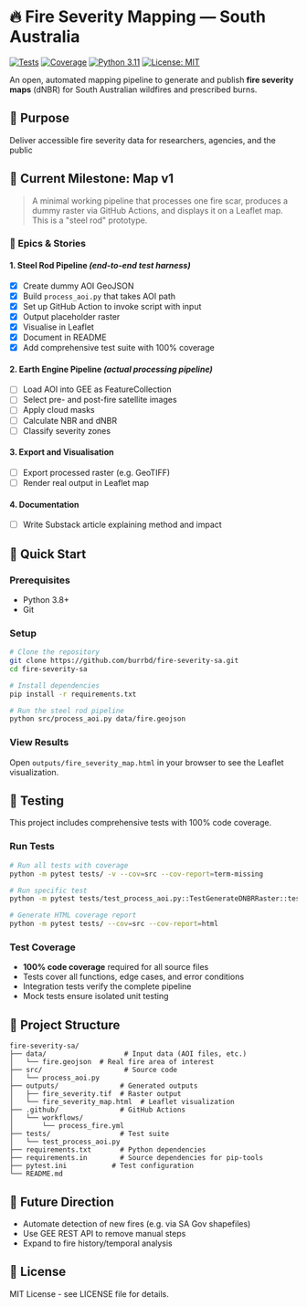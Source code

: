 # 🔥 Fire Severity Mapping — South Australia

[![Tests](https://github.com/burrbd/fire-severity-sa/workflows/Tests/badge.svg)](https://github.com/burrbd/fire-severity-sa/actions)
[![Coverage](https://codecov.io/gh/burrbd/fire-severity-sa/branch/main/graph/badge.svg)](https://codecov.io/gh/burrbd/fire-severity-sa)
[![Python 3.11](https://img.shields.io/badge/python-3.11-blue.svg)](https://www.python.org/downloads/)
[![License: MIT](https://img.shields.io/badge/License-MIT-yellow.svg)](https://opensource.org/licenses/MIT)

An open, automated mapping pipeline to generate and publish **fire severity maps** (dNBR) for South Australian wildfires and prescribed burns.

## 🎯 Purpose

Deliver accessible fire severity data for researchers, agencies, and the public

## 📍 Current Milestone: Map v1

> A minimal working pipeline that processes one fire scar, produces a dummy raster via GitHub Actions, and displays it on a Leaflet map. This is a "steel rod" prototype.

### 🧱 Epics & Stories

#### 1. **Steel Rod Pipeline** *(end-to-end test harness)*
- [x] Create dummy AOI GeoJSON
- [x] Build `process_aoi.py` that takes AOI path
- [x] Set up GitHub Action to invoke script with input
- [x] Output placeholder raster
- [x] Visualise in Leaflet
- [x] Document in README
- [x] Add comprehensive test suite with 100% coverage

#### 2. **Earth Engine Pipeline** *(actual processing pipeline)*
- [ ] Load AOI into GEE as FeatureCollection
- [ ] Select pre- and post-fire satellite images
- [ ] Apply cloud masks
- [ ] Calculate NBR and dNBR
- [ ] Classify severity zones

#### 3. **Export and Visualisation**
- [ ] Export processed raster (e.g. GeoTIFF)
- [ ] Render real output in Leaflet map

#### 4. **Documentation**
- [ ] Write Substack article explaining method and impact

## 🚀 Quick Start

### Prerequisites
- Python 3.8+
- Git

### Setup
```bash
# Clone the repository
git clone https://github.com/burrbd/fire-severity-sa.git
cd fire-severity-sa

# Install dependencies
pip install -r requirements.txt

# Run the steel rod pipeline
python src/process_aoi.py data/fire.geojson
```

### View Results
Open `outputs/fire_severity_map.html` in your browser to see the Leaflet visualization.

## 🧪 Testing

This project includes comprehensive tests with 100% code coverage.

### Run Tests
```bash
# Run all tests with coverage
python -m pytest tests/ -v --cov=src --cov-report=term-missing

# Run specific test
python -m pytest tests/test_process_aoi.py::TestGenerateDNBRRaster::test_generate_dnbr_raster_success -v

# Generate HTML coverage report
python -m pytest tests/ --cov=src --cov-report=html
```

### Test Coverage
- **100% code coverage** required for all source files
- Tests cover all functions, edge cases, and error conditions
- Integration tests verify the complete pipeline
- Mock tests ensure isolated unit testing

## 📁 Project Structure

```
fire-severity-sa/
├── data/                   # Input data (AOI files, etc.)
│   └── fire.geojson  # Real fire area of interest
├── src/                    # Source code
│   └── process_aoi.py
├── outputs/               # Generated outputs
│   ├── fire_severity.tif  # Raster output
│   └── fire_severity_map.html  # Leaflet visualization
├── .github/               # GitHub Actions
│   └── workflows/
│       └── process_fire.yml
├── tests/                 # Test suite
│   └── test_process_aoi.py
├── requirements.txt       # Python dependencies
├── requirements.in        # Source dependencies for pip-tools
├── pytest.ini           # Test configuration
└── README.md
```

## 🔄 Future Direction

- Automate detection of new fires (e.g. via SA Gov shapefiles)
- Use GEE REST API to remove manual steps
- Expand to fire history/temporal analysis

## 📝 License

MIT License - see LICENSE file for details.
